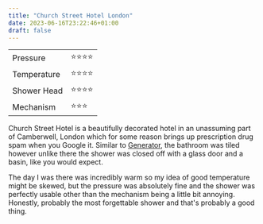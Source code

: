 ```yaml
---
title: "Church Street Hotel London"
date: 2023-06-16T23:22:46+01:00
draft: false
---
```


|             |    |
|-------------|----|
| Pressure    | ⭐⭐⭐⭐ |
| Temperature | ⭐⭐⭐⭐ |  
| Shower Head | ⭐⭐⭐⭐ |  
| Mechanism   | ⭐⭐⭐ |


Church Street Hotel is a beautifully decorated hotel in an unassuming part of Camberwell, London which for some reason brings up prescription drug spam when you Google it. Similar to [Generator](generator-london.md), the bathroom was tiled
however unlike there the shower was closed off with a glass door and a basin, like you would expect.  

The day I was there was incredibly warm so my idea of good temperature might be skewed, but the pressure was absolutely fine and the shower was perfectly usable other than the mechanism being a little bit annoying.  
Honestly, probably the most forgettable shower and that's probably a good thing. 

